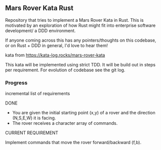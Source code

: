 ## Mars Rover Kata Rust

Repository that tries to implement a Mars Rover Kata in Rust.
This is motivated by an exploration of how Rust might fit into
enterprise software development/ a DDD environment.

If anyone coming across this has any pointers/thoughts on this codebase, or on Rust + DDD in general, I'd love to hear them!

kata from https://kata-log.rocks/mars-rover-kata

This kata will be implemented using strict TDD. It will be build out in steps per requirement.
For evolution of codebase see the git log.

### Progress
incremental list of requirements


DONE

- You are given the initial starting point (x,y) of a rover and the direction (N,S,E,W) it is facing.
- The rover receives a character array of commands.

CURRENT REQUIREMENT

Implement commands that move the rover forward/backward (f,b).



